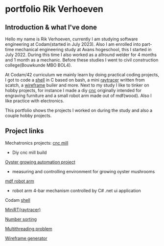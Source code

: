 # portfolio Rik Verhoeven

## Introduction & what I've done

Hello my name is Rik Verhoeven,
currently I am studying software engineering at Codam(started in July 2023).
Also I am enrolled into part-time mechanical engineering study at Avans hogeschool, this I started in July 2022.
During this time I also worked as a allround welder for 4 months and 1 month as a mechanic.
Before these studies I went to civil construction college(Bouwkunde MBO BOL4).

At Codam/42 curriculum we mainly learn by doing practical coding projects, I got to code a [shell](https://github.com/Rikkopanda/minishell) in C based on bash, a mini [raytracer](https://github.com/Rikkopanda/Mini_RT) written from scatch, a [wireframe](https://github.com/Rikkopanda/FDF) builer and more.
Next to my study I like to tinker on hobby projects, for instance I made a diy [cnc](https://github.com/Rikkopanda/portfolio/blob/main/diy_cnc/README.md) originally intended for engraving furniture and a small robot arm made out of mdf(wood).
Also I like practice with electronics.

This portfolio shows the projects I worked on during the study and also a couple hobby projects.

## Project links
Mechatronics projects:
[cnc mill](https://github.com/Rikkopanda/portfolio/blob/main/diy_cnc/README.md)
- Diy cnc mill build

[Oyster growing automation project](https://github.com/Rikkopanda/Oester_zwammen_meet_en_regel)
- measuring and controlling environment for growing oyster mushrooms

[mdf robot arm](https://github.com/Rikkopanda/portfolio/blob/main/mdf_robot_arm/README.md)
- robot arm 4-bar mechanism controlled by C# .net ui application

Codam
[shell](https://github.com/Rikkopanda/minishell)

[MiniRT(raytracer)](https://github.com/Rikkopanda/Mini_RT)

[Number sorting](https://github.com/Rikkopanda/pushswap)

[Multithreading problem]()

[Wireframe generator](https://github.com/Rikkopanda/FDF)





